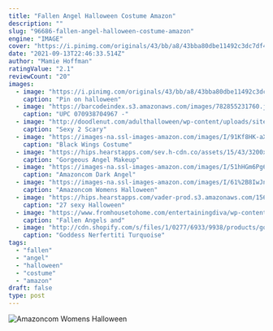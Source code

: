 ```yaml
---
title: "Fallen Angel Halloween Costume Amazon"
description: ""
slug: "96686-fallen-angel-halloween-costume-amazon"
engine: "IMAGE"
cover: "https://i.pinimg.com/originals/43/bb/a8/43bba80dbe11492c3dc7df4445776a3e.jpg"
date: "2021-09-13T22:46:33.514Z"
author: "Mamie Hoffman"
ratingValue: "2.1"
reviewCount: "20"
images:
  - image: "https://i.pinimg.com/originals/43/bb/a8/43bba80dbe11492c3dc7df4445776a3e.jpg"
    caption: "Pin on halloween"
  - image: "https://barcodeindex.s3.amazonaws.com/images/782855231760.jpg"
    caption: "UPC 070938704967 -"
  - image: "http://doodlenut.com/adulthalloween/wp-content/uploads/sites/2/2015/09/41NEDqmQeiL.jpg"
    caption: "Sexy 2 Scary"
  - image: "https://images-na.ssl-images-amazon.com/images/I/91Kf8HK-aXL._SR500,500_.jpg"
    caption: "Black Wings Costume"
  - image: "https://hips.hearstapps.com/sev.h-cdn.co/assets/15/43/3200x1600/landscape-1445279734-sev1012068f.jpg?resize=768:*"
    caption: "Gorgeous Angel Makeup"
  - image: "https://images-na.ssl-images-amazon.com/images/I/51hHGm6Pg6L._AC_UL1100_.jpg"
    caption: "Amazoncom Dark Angel"
  - image: "https://images-na.ssl-images-amazon.com/images/I/61%2B8IwJnxtL._AC_UX679_.jpg"
    caption: "Amazoncom Womens Halloween"
  - image: "https://hips.hearstapps.com/vader-prod.s3.amazonaws.com/1567521281-screen-shot-2019-09-03-at-15-34-11-1567521263.png?crop=0.8976897689768977xw:1xh;center,top&resize=480:*"
    caption: "27 sexy Halloween"
  - image: "https://www.fromhousetohome.com/entertainingdiva/wp-content/uploads/sites/3/2016/03/FallenAngelsAndDevilsParty.jpg"
    caption: "Fallen Angels and"
  - image: "http://cdn.shopify.com/s/files/1/0277/6933/9938/products/goddess-nefertiti-costume_1024x1024.jpg?v=1575987520"
    caption: "Goddess Nerfertiti Turquoise"
tags:
  - "fallen"
  - "angel"
  - "halloween"
  - "costume"
  - "amazon"
draft: false
type: post
---
```



![Amazoncom Womens Halloween](https://images-na.ssl-images-amazon.com/images/I/61%2B8IwJnxtL._AC_UX679_.jpg "Amazoncom Womens Halloween")


<!--inArticleAds-->

<!--galleryOne-->


<!--inArticleAds-->

<!--galleryTwo-->


<!--galleryThree-->

